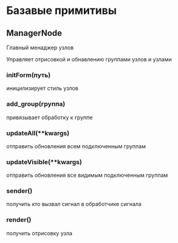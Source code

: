 <h1>Базавые примитивы</h1>
<h2>ManagerNode</h2>
<p>Главный менаджер узлов</p>
Управляет отрисовкой и обнавлению группами узлов и узлами
<h3>initForm(путь)</h3>
иницилизирует стиль узлов
<h3>add_group(группа)</h3>
привязывает обработку к группе
<h3>updateAll(**kwargs)</h3>
отправить обновления всем подключенным группам
<h3>updateVisible(**kwargs)</h3>
отправить обновления все видимым подключенным группам
<h3>sender()</h3>
получить кто вызвал сигнал в обработчике сигнала
<h3>render()</h3>
получить отрисовку узла